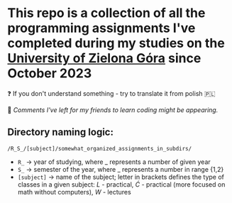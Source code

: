 # This repo is a collection of all the programming assignments I've completed during my studies on the [University of Zielona Góra](https://uz.zgora.pl/en/) since October 2023

❓ If you don't understand something - try to translate it from polish 🇵🇱

📝 *Comments I've left for my friends to learn coding might be appearing.*

## Directory naming logic:
`/R_S_/[subject]/somewhat_organized_assignments_in_subdirs/`

- `R_` -> year of studying, where _ represents a number of given year
- `S_` -> semester of the year, where _ represents a number in range {1,2}
- `[subject]` -> name of the subject; letter in brackets defines the type of classes in a given subject: *L* - practical, *Ć* - practical (more focused on math without computers), *W* - lectures
